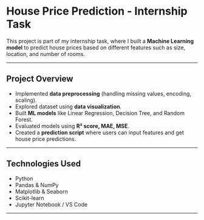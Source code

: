 
#  House Price Prediction - Internship Task

This project is part of my internship task, where I built a **Machine Learning model** to predict house prices based on different features such as size, location, and number of rooms.  

---

##  Project Overview
- Implemented **data preprocessing** (handling missing values, encoding, scaling).
- Explored dataset using **data visualization**.
- Built **ML models** like Linear Regression, Decision Tree, and Random Forest.
- Evaluated models using **R² score, MAE, MSE**.
- Created a **prediction script** where users can input features and get house price predictions.

---

##  Technologies Used
- Python 
- Pandas & NumPy
- Matplotlib & Seaborn
- Scikit-learn
- Jupyter Notebook / VS Code

---


